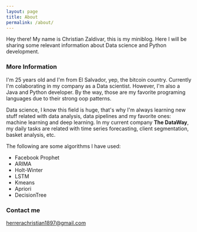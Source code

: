 ```yaml
---
layout: page
title: About
permalink: /about/
---
```


Hey there! My name is Christian Zaldivar, this is my miniblog. Here I will be sharing some relevant information about Data science and Python development.

### More Information

I'm 25 years old and I'm from El Salvador, yep, the bitcoin country. Currently I'm colaborating in my company as a Data scientist. However, I'm also a Java and Python developer. By the way, those are my favorite programing languages due to their strong oop patterns. 

Data science, I know this field is huge, that's why I'm always learning new stuff related with data analysis, data pipelines and my favorite ones: machine learning and deep learning. In my current company **The DataWay**, my daily tasks are related with time series forecasting, client segmentation, basket analysis, etc.

The following are some algorithms I have used:
- Facebook Prophet
- ARIMA
- Holt-Winter
- LSTM
- Kmeans
- Apriori
- DecisionTree 

### Contact me

[herrerachristian1897@gmail.com](mailto:herrerachristian1897@gmail.com)
